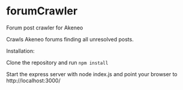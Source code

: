# forumCrawler
Forum post crawler for Akeneo

Crawls Akeneo forums finding all unresolved posts.

Installation:

Clone the repository and run ``npm install``

Start the express server with node index.js and point your browser to http://localhost:3000/
